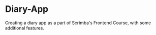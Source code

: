 # Diary-App
Creating a diary app as a part of Scrimba's Frontend Course, with some additional features.
